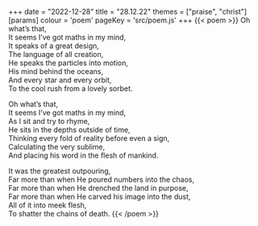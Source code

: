 +++
date = "2022-12-28"
title = "28.12.22"
themes = ["praise", "christ"]
[params]
  colour = 'poem'
  pageKey = 'src/poem.js'
+++
{{< poem >}}
Oh what’s that,  
It seems I’ve got maths in my mind,  
It speaks of a great design,  
The language of all creation,  
He speaks the particles into motion,  
His mind behind the oceans,  
And every star and every orbit,  
To the cool rush from a lovely sorbet.  
  
Oh what’s that,  
It seems I’ve got maths in my mind,  
As I sit and try to rhyme,  
He sits in the depths outside of time,  
Thinking every fold of reality before even a sign,  
Calculating the very sublime,  
And placing his word in the flesh of mankind.  
  
It was the greatest outpouring,  
Far more than when He poured numbers into the chaos,  
Far more than when He drenched the land in purpose,  
Far more than when He carved his image into the dust,  
All of it into meek flesh,  
To shatter the chains of death.
{{< /poem >}}